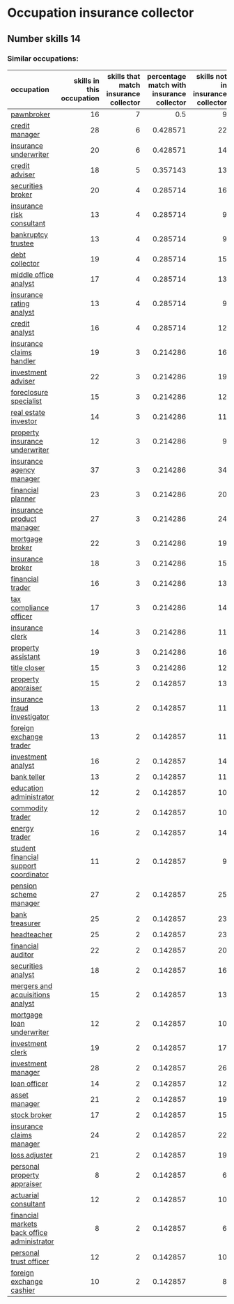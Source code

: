 # Occupation insurance collector
## Number skills 14
### Similar occupations:
| occupation                                                                                    |   skills in this occupation |   skills that match insurance collector |   percentage match with insurance collector |   skills not in insurance collector |
|:----------------------------------------------------------------------------------------------|----------------------------:|----------------------------------------:|--------------------------------------------:|------------------------------------:|
| [pawnbroker](pawnbroker.md)                                                                   |                          16 |                                       7 |                                    0.5      |                                   9 |
| [credit manager](credit_manager.md)                                                           |                          28 |                                       6 |                                    0.428571 |                                  22 |
| [insurance underwriter](insurance_underwriter.md)                                             |                          20 |                                       6 |                                    0.428571 |                                  14 |
| [credit adviser](credit_adviser.md)                                                           |                          18 |                                       5 |                                    0.357143 |                                  13 |
| [securities broker](securities_broker.md)                                                     |                          20 |                                       4 |                                    0.285714 |                                  16 |
| [insurance risk consultant](insurance_risk_consultant.md)                                     |                          13 |                                       4 |                                    0.285714 |                                   9 |
| [bankruptcy trustee](bankruptcy_trustee.md)                                                   |                          13 |                                       4 |                                    0.285714 |                                   9 |
| [debt collector](debt_collector.md)                                                           |                          19 |                                       4 |                                    0.285714 |                                  15 |
| [middle office analyst](middle_office_analyst.md)                                             |                          17 |                                       4 |                                    0.285714 |                                  13 |
| [insurance rating analyst](insurance_rating_analyst.md)                                       |                          13 |                                       4 |                                    0.285714 |                                   9 |
| [credit analyst](credit_analyst.md)                                                           |                          16 |                                       4 |                                    0.285714 |                                  12 |
| [insurance claims handler](insurance_claims_handler.md)                                       |                          19 |                                       3 |                                    0.214286 |                                  16 |
| [investment adviser](investment_adviser.md)                                                   |                          22 |                                       3 |                                    0.214286 |                                  19 |
| [foreclosure specialist](foreclosure_specialist.md)                                           |                          15 |                                       3 |                                    0.214286 |                                  12 |
| [real estate investor](real_estate_investor.md)                                               |                          14 |                                       3 |                                    0.214286 |                                  11 |
| [property insurance underwriter](property_insurance_underwriter.md)                           |                          12 |                                       3 |                                    0.214286 |                                   9 |
| [insurance agency manager](insurance_agency_manager.md)                                       |                          37 |                                       3 |                                    0.214286 |                                  34 |
| [financial planner](financial_planner.md)                                                     |                          23 |                                       3 |                                    0.214286 |                                  20 |
| [insurance product manager](insurance_product_manager.md)                                     |                          27 |                                       3 |                                    0.214286 |                                  24 |
| [mortgage broker](mortgage_broker.md)                                                         |                          22 |                                       3 |                                    0.214286 |                                  19 |
| [insurance broker](insurance_broker.md)                                                       |                          18 |                                       3 |                                    0.214286 |                                  15 |
| [financial trader](financial_trader.md)                                                       |                          16 |                                       3 |                                    0.214286 |                                  13 |
| [tax compliance officer](tax_compliance_officer.md)                                           |                          17 |                                       3 |                                    0.214286 |                                  14 |
| [insurance clerk](insurance_clerk.md)                                                         |                          14 |                                       3 |                                    0.214286 |                                  11 |
| [property assistant](property_assistant.md)                                                   |                          19 |                                       3 |                                    0.214286 |                                  16 |
| [title closer](title_closer.md)                                                               |                          15 |                                       3 |                                    0.214286 |                                  12 |
| [property appraiser](property_appraiser.md)                                                   |                          15 |                                       2 |                                    0.142857 |                                  13 |
| [insurance fraud investigator](insurance_fraud_investigator.md)                               |                          13 |                                       2 |                                    0.142857 |                                  11 |
| [foreign exchange trader](foreign_exchange_trader.md)                                         |                          13 |                                       2 |                                    0.142857 |                                  11 |
| [investment analyst](investment_analyst.md)                                                   |                          16 |                                       2 |                                    0.142857 |                                  14 |
| [bank teller](bank_teller.md)                                                                 |                          13 |                                       2 |                                    0.142857 |                                  11 |
| [education administrator](education_administrator.md)                                         |                          12 |                                       2 |                                    0.142857 |                                  10 |
| [commodity trader](commodity_trader.md)                                                       |                          12 |                                       2 |                                    0.142857 |                                  10 |
| [energy trader](energy_trader.md)                                                             |                          16 |                                       2 |                                    0.142857 |                                  14 |
| [student financial support coordinator](student_financial_support_coordinator.md)             |                          11 |                                       2 |                                    0.142857 |                                   9 |
| [pension scheme manager](pension_scheme_manager.md)                                           |                          27 |                                       2 |                                    0.142857 |                                  25 |
| [bank treasurer](bank_treasurer.md)                                                           |                          25 |                                       2 |                                    0.142857 |                                  23 |
| [headteacher](headteacher.md)                                                                 |                          25 |                                       2 |                                    0.142857 |                                  23 |
| [financial auditor](financial_auditor.md)                                                     |                          22 |                                       2 |                                    0.142857 |                                  20 |
| [securities analyst](securities_analyst.md)                                                   |                          18 |                                       2 |                                    0.142857 |                                  16 |
| [mergers and acquisitions analyst](mergers_and_acquisitions_analyst.md)                       |                          15 |                                       2 |                                    0.142857 |                                  13 |
| [mortgage loan underwriter](mortgage_loan_underwriter.md)                                     |                          12 |                                       2 |                                    0.142857 |                                  10 |
| [investment clerk](investment_clerk.md)                                                       |                          19 |                                       2 |                                    0.142857 |                                  17 |
| [investment manager](investment_manager.md)                                                   |                          28 |                                       2 |                                    0.142857 |                                  26 |
| [loan officer](loan_officer.md)                                                               |                          14 |                                       2 |                                    0.142857 |                                  12 |
| [asset manager](asset_manager.md)                                                             |                          21 |                                       2 |                                    0.142857 |                                  19 |
| [stock broker](stock_broker.md)                                                               |                          17 |                                       2 |                                    0.142857 |                                  15 |
| [insurance claims manager](insurance_claims_manager.md)                                       |                          24 |                                       2 |                                    0.142857 |                                  22 |
| [loss adjuster](loss_adjuster.md)                                                             |                          21 |                                       2 |                                    0.142857 |                                  19 |
| [personal property appraiser](personal_property_appraiser.md)                                 |                           8 |                                       2 |                                    0.142857 |                                   6 |
| [actuarial consultant](actuarial_consultant.md)                                               |                          12 |                                       2 |                                    0.142857 |                                  10 |
| [financial markets back office administrator](financial_markets_back_office_administrator.md) |                           8 |                                       2 |                                    0.142857 |                                   6 |
| [personal trust officer](personal_trust_officer.md)                                           |                          12 |                                       2 |                                    0.142857 |                                  10 |
| [foreign exchange cashier](foreign_exchange_cashier.md)                                       |                          10 |                                       2 |                                    0.142857 |                                   8 |
